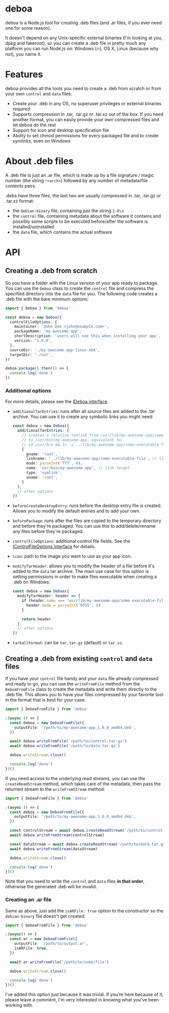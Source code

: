 deboa
===========

deboa is a Node.js tool for creating .deb files (and .ar files, if you ever need one for some reason).

It doesn't depend on any Unix-specific external binaries (I'm looking at you, dpkg and fakeroot), so you can create a
.deb file in pretty much any platform you can run Node.js on: Windows (🔥), OS X, Linux (because why not), you name it.


# Features

deboa provides all the tools you need to create a .deb from scratch or from your own `control` and `data` files:
- Create your .deb in any OS, no superuser privileges or external binaries required
- Supports compression in .tar, .tar.gz or .tar.xz out of the box. If you need another format, you can easily provide your own compressed files and let deboa do the rest
- Support for icon and desktop specification file
- Ability to set chmod permissions for every packaged file and to create symlinks, even on Windows


# About .deb files

A .deb file is just an .ar file, which is made up by a file signature / magic number (the string `!<arch>`) followed by
any number of metadata/file contents pairs.

.debs have three files, the last two are usually compressed in .tar, .tar.gz or .tar.xz format:

- the `debian-binary` file, containing just the string `2.0\n`
- the `control` file, containing metadata about the software it contains and possibly some scripts to be executed
  before/after the software is installed/uninstalled
- the `data` file, which contains the actual software


# API

## Creating a .deb from scratch

So you have a folder with the Linux version of your app ready to package. You can use the `Deboa` class to create
the `control` file
and compress the specified directory into the `data` file for you. The following code creates a .deb file with the bare
minimum options:

```ts
import { Deboa } from 'deboa'

const deboa = new Deboa({
  controlFileOptions: {
    maintainer: 'John Doe <john@example.com>',
    packageName: 'my-awesome-app',
    shortDescription: 'users will see this when installing your app',
    version: '1.0.0',
  },
  sourceDir: './my-awesome-app-linux-x64',
  targetDir: './out',
})

deboa.package().then(() => {
  console.log('done')
})
```


### Additional options

For more details, please see the [IDeboa interface](https://github.com/erikian/deboa/blob/main/src/types/IDeboa.ts).

- `additionalTarEntries`: runs after all source files are added to the .tar archive. You can use it to create any symbolic links you might need:

  ```ts
  const deboa = new Deboa({
    additionalTarEntries: [
      // creates a relative symlink from /usr/lib/my-awesome-app/some-executable-file
      // to /usr/bin/my-awesome-app, equivalent to:
      // cd /usr/bin && ln -s ../lib/my-awesome-app/some-executable-file some-executable-file
      {
        gname: 'root',
        linkname: '../lib/my-awesome-app/some-executable-file', // link source
        mode: parseInt('777', 8),
        name: 'usr/bin/my-awesome-app', // link target
        type: 'symlink',
        uname: 'root',
      }
    ],
    // other options
  })
  ```
- `beforeCreateDesktopEntry`: runs before the desktop entry file is created. Allows you to modify the default entries and to add your own.
- `beforePackage`: runs after the files are copied to the temporary directory and before they're packaged. You can use this to add/delete/rename any files before they're packaged.
- `controlFileOptions`: additional control file fields. See the [IControlFileOptions interface](https://github.com/erikian/deboa/blob/main/src/types/IControlFileOptions.ts) for details.
- `icon`: path to the image you want to use as your app icon.
- `modifyTarHeader`: allows you to modify the header of a file before it's added to the `data` tar archive. The main use case
  for this option is setting permissions in order to make files executable when creating a .deb on Windows:

  ```ts
  const deboa = new Deboa({
    modifyTarHeader: header => {
      if (header.name === 'usr/lib/my-awesome-app/some-executable-file') {
        header.mode = parseInt('0755', 8)
      }

      return header
    },
    // other options
  })
  ```
- `tarballFormat`: can be `tar`, `tar.gz` (default) or `tar.xz`.

## Creating a .deb from existing `control` and `data` files

If you have your `control` file handy and your `data` file already compressed and ready to go, you can use
the `writeFromFile` method from the `DeboaFromFile` class to create the metadata and write them directly to the .deb
file. This allows you to have your files compressed by your favorite tool in the format that is best for your case.

```ts
import { DeboaFromFile } from 'deboa'

;(async () => {
  const deboa = new DeboaFromFile({
    outputFile: '/path/to/my-awesome-app_1.0.0_amd64.deb',
  })

  await deboa.writeFromFile('/path/to/control.tar.gz')
  await deboa.writeFromFile('/path/to/data.tar.gz')

  deboa.writeStream.close()

  console.log('done')
})()
```

If you need access to the underlying read streams, you can use the `createReadStream` method, which takes
care of the metadata, then pass the returned stream to the `writeFromStream` method:

```ts
import { DeboaFromFile } from 'deboa'

;(async () => {
  const deboa = new DeboaFromFile({
    outputFile: '/path/to/my-awesome-app_1.0.0_amd64.deb',
  })

  const controlStream = await deboa.createReadStream('/path/to/control.tar.gz')
  await deboa.writeFromStream(controlStream)

  const dataStream = await deboa.createReadStream('/path/to/data.tar.gz')
  await deboa.writeFromStream(dataStream)

  deboa.writeStream.close()

  console.log('done')
})()
```

Note that you need to write the `control` and `data` files **in that order**, otherwise the generated .deb will be
invalid.

### Creating an .ar file

Same as above, just add the `isARFile: true` option to the constructor so the `debian-binary` file doesn't get
created:

```ts
import { DeboaFromFile } from 'deboa'

;(async() => {
  const ar = new DeboaFromFile({
    outputFile: '/path/to/output.ar',
    isARFile: true,
  })

  await ar.writeFromFile('/path/to/some/file')

  deboa.writeStream.close()

  console.log('done')
})()
```

I've added this option just because it was trivial. If you're here because of it, please leave a comment, I'm very
interested in knowing what you've been working with.
